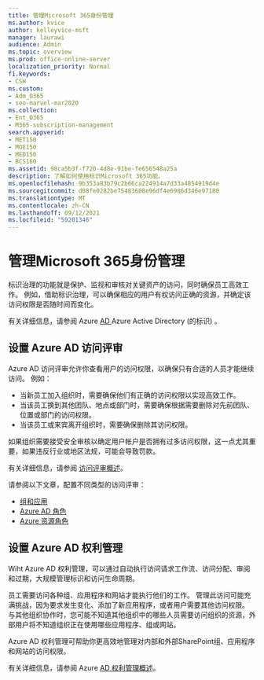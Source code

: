 ```yaml
---
title: 管理Microsoft 365身份管理
ms.author: kvice
author: kelleyvice-msft
manager: laurawi
audience: Admin
ms.topic: overview
ms.prod: office-online-server
localization_priority: Normal
f1.keywords:
- CSH
ms.custom:
- Adm_O365
- seo-marvel-mar2020
ms.collection:
- Ent_O365
- M365-subscription-management
search.appverid:
- MET150
- MOE150
- MED150
- BCS160
ms.assetid: 98ca5b3f-f720-4d8e-91be-fe656548a25a
description: 了解如何使用标识Microsoft 365功能。
ms.openlocfilehash: 9b353a83b79c2b66ca224914a7d33a4854919d4e
ms.sourcegitcommit: d08fe0282be75483608e96df4e6986d346e97180
ms.translationtype: MT
ms.contentlocale: zh-CN
ms.lasthandoff: 09/12/2021
ms.locfileid: "59201346"
---
```

# <a name="manage-microsoft-365-identity-governance"></a>管理Microsoft 365身份管理

标识治理的功能就是保护、监视和审核对关键资产的访问，同时确保员工高效工作。 例如，借助标识治理，可以确保相应的用户有权访问正确的资源，并确定该访问权限是否随时间而变化。

有关详细信息，请参阅 Azure [AD ](/azure/active-directory/governance/identity-governance-overview)Azure Active Directory (的标识) 。

## <a name="set-up-azure-ad-access-reviews"></a>设置 Azure AD 访问评审

Azure AD 访问评审允许你查看用户的访问权限，以确保只有合适的人员才能继续访问。 例如：

- 当新员工加入组织时，需要确保他们有正确的访问权限以实现高效工作。
- 当该员工换到其他团队、地点或部门时，需要确保根据需要删除对先前团队、位置或部门的访问权限。
- 当该员工或来宾离开组织时，需要确保删除其访问权限。

如果组织需要接受安全审核以确定用户帐户是否拥有过多访问权限，这一点尤其重要，如果违反行业或地区法规，可能会导致罚款。

有关详细信息，请参阅 [访问评审概述](/azure/active-directory/governance/access-reviews-overview)。

请参阅以下文章，配置不同类型的访问评审：

- [组和应用](/azure/active-directory/governance/create-access-review)
- [Azure AD 角色](/azure/active-directory/privileged-identity-management/pim-how-to-start-security-review?toc=%2fazure%2factive-directory%2fgovernance%2ftoc.json)
- [Azure 资源角色](/azure/active-directory/privileged-identity-management/pim-resource-roles-start-access-review?toc=%2fazure%2factive-directory%2fgovernance%2ftoc.json)

## <a name="set-up-azure-ad-entitlement-management"></a>设置 Azure AD 权利管理

Wiht Azure AD 权利管理，可以通过自动执行访问请求工作流、访问分配、审阅和过期，大规模管理标识和访问生命周期。

员工需要访问各种组、应用程序和网站才能执行他们的工作。 管理此访问可能充满挑战，因为要求发生变化、添加了新应用程序，或者用户需要其他访问权限。 与其他组织协作时，您可能不知道其他组织中的哪些人员需要访问组织的资源，外部用户将不知道组织正在使用哪些应用程序、组或网站。

Azure AD 权利管理可帮助你更高效地管理对内部和外部SharePoint组、应用程序和网站的访问权限。
 
有关详细信息，请参阅 Azure [AD 权利管理概述](/azure/active-directory/governance/entitlement-management-overview)。